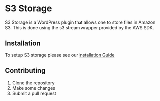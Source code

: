 S3 Storage
==========
S3 Storage is a WordPress plugin that allows one to store files in Amazon S3. This is done using the s3 stream wrapper
provided by the AWS SDK.

## Installation
To setup S3 storage please see our [Installation Guide](https://github.com/SunriseProductions/s3-storage/wiki/Installation-Guide)

## Contributing
1. Clone the repository
2. Make some changes
3. Submit a pull request